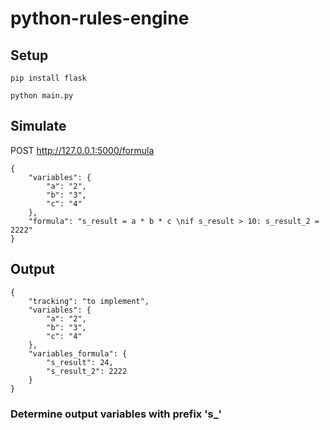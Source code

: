 # python-rules-engine
## Setup
```
pip install flask

python main.py
```

## Simulate

POST http://127.0.0.1:5000/formula
```
{
    "variables": {
        "a": "2",
        "b": "3",
        "c": "4"
    },
    "formula": "s_result = a * b * c \nif s_result > 10: s_result_2 = 2222"
}
```


## Output
```
{
    "tracking": "to implement",
    "variables": {
        "a": "2",
        "b": "3",
        "c": "4"
    },
    "variables_formula": {
        "s_result": 24,
        "s_result_2": 2222
    }
}
```


### Determine output variables with prefix 's_'
